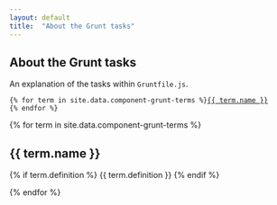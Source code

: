 ```yaml
---
layout: default
title:  "About the Grunt tasks"
---
```


## About the Grunt tasks

An explanation of the tasks within `Gruntfile.js`.

<pre class="highlight">
<code>{% for term in site.data.component-grunt-terms %}<a href="{{ site.baseurl }}/components/anatomy.html#{{ term.slug }}">{{ term.name }}</a>
{% endfor %}</code>
</pre>


{% for term in site.data.component-grunt-terms %}

## {{ term.name }}

{% if term.definition %}
{{ term.definition }}
{% endif %}

{% endfor %}
